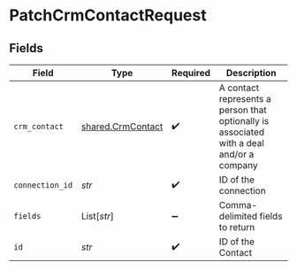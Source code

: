 # PatchCrmContactRequest


## Fields

| Field                                                                                    | Type                                                                                     | Required                                                                                 | Description                                                                              |
| ---------------------------------------------------------------------------------------- | ---------------------------------------------------------------------------------------- | ---------------------------------------------------------------------------------------- | ---------------------------------------------------------------------------------------- |
| `crm_contact`                                                                            | [shared.CrmContact](../../models/shared/crmcontact.md)                                   | :heavy_check_mark:                                                                       | A contact represents a person that optionally is associated with a deal and/or a company |
| `connection_id`                                                                          | *str*                                                                                    | :heavy_check_mark:                                                                       | ID of the connection                                                                     |
| `fields`                                                                                 | List[*str*]                                                                              | :heavy_minus_sign:                                                                       | Comma-delimited fields to return                                                         |
| `id`                                                                                     | *str*                                                                                    | :heavy_check_mark:                                                                       | ID of the Contact                                                                        |